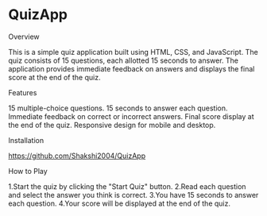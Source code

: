 # QuizApp
Overview

This is a simple quiz application built using HTML, CSS, and JavaScript. The quiz consists of 15 questions, each allotted 15 seconds to answer. The application provides immediate feedback on answers and displays the final score at the end of the quiz.

Features

15 multiple-choice questions.
15 seconds to answer each question.
Immediate feedback on correct or incorrect answers.
Final score display at the end of the quiz.
Responsive design for mobile and desktop.

Installation

https://github.com/Shakshi2004/QuizApp

How to Play

1.Start the quiz by clicking the "Start Quiz" button.
2.Read each question and select the answer you think is correct.
3.You have 15 seconds to answer each question.
4.Your score will be displayed at the end of the quiz.
